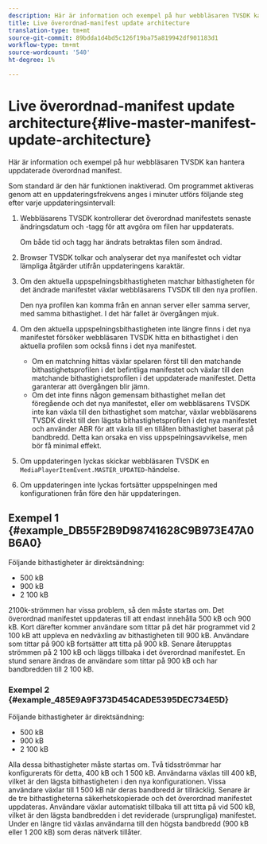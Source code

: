 ```yaml
---
description: Här är information och exempel på hur webbläsaren TVSDK kan hantera uppdaterade överordnad manifest.
title: Live överordnad-manifest update architecture
translation-type: tm+mt
source-git-commit: 89bdda1d4bd5c126f19ba75a819942df901183d1
workflow-type: tm+mt
source-wordcount: '540'
ht-degree: 1%

---
```



# Live överordnad-manifest update architecture{#live-master-manifest-update-architecture}

Här är information och exempel på hur webbläsaren TVSDK kan hantera uppdaterade överordnad manifest.

Som standard är den här funktionen inaktiverad. Om programmet aktiveras genom att en uppdateringsfrekvens anges i minuter utförs följande steg efter varje uppdateringsintervall:

1. Webbläsarens TVSDK kontrollerar det överordnad manifestets senaste ändringsdatum och -tagg för att avgöra om filen har uppdaterats.

   Om både tid och tagg har ändrats betraktas filen som ändrad.
1. Browser TVSDK tolkar och analyserar det nya manifestet och vidtar lämpliga åtgärder utifrån uppdateringens karaktär.
1. Om den aktuella uppspelningsbithastigheten matchar bithastigheten för det ändrade manifestet växlar webbläsarens TVSDK till den nya profilen.

   Den nya profilen kan komma från en annan server eller samma server, med samma bithastighet. I det här fallet är övergången mjuk.
1. Om den aktuella uppspelningsbithastigheten inte längre finns i det nya manifestet försöker webbläsaren TVSDK hitta en bithastighet i den aktuella profilen som också finns i det nya manifestet.

   * Om en matchning hittas växlar spelaren först till den matchande bithastighetsprofilen i det befintliga manifestet och växlar till den matchande bithastighetsprofilen i det uppdaterade manifestet. Detta garanterar att övergången blir jämn.
   * Om det inte finns någon gemensam bithastighet mellan det föregående och det nya manifestet, eller om webbläsarens TVSDK inte kan växla till den bithastighet som matchar, växlar webbläsarens TVSDK direkt till den lägsta bithastighetsprofilen i det nya manifestet och använder ABR för att växla till en tillåten bithastighet baserat på bandbredd. Detta kan orsaka en viss uppspelningsavvikelse, men bör få minimal effekt.

1. Om uppdateringen lyckas skickar webbläsaren TVSDK en `MediaPlayerItemEvent.MASTER_UPDATED`-händelse.
1. Om uppdateringen inte lyckas fortsätter uppspelningen med konfigurationen från före den här uppdateringen.

## Exempel 1 {#example_DB55F2B9D98741628C9B973E47A0B6A0}

Följande bithastigheter är direktsändning:

* 500 kB
* 900 kB
* 2 100 kB

2100k-strömmen har vissa problem, så den måste startas om. Det överordnad manifestet uppdateras till att endast innehålla 500 kB och 900 kB. Kort därefter kommer användare som tittar på det här programmet vid 2 100 kB att uppleva en nedväxling av bithastigheten till 900 kB. Användare som tittar på 900 kB fortsätter att titta på 900 kB. Senare återupptas strömmen på 2 100 kB och läggs tillbaka i det överordnad manifestet. En stund senare ändras de användare som tittar på 900 kB och har bandbredden till 2 100 kB.

### Exempel 2 {#example_485E9A9F373D454CADE5395DEC734E5D}

Följande bithastigheter är direktsändning:

* 500 kB
* 900 kB
* 2 100 kB

Alla dessa bithastigheter måste startas om. Två tidsströmmar har konfigurerats för detta, 400 kB och 1 500 kB. Användarna växlas till 400 kB, vilket är den lägsta bithastigheten i den nya konfigurationen. Vissa användare växlar till 1 500 kB när deras bandbredd är tillräcklig. Senare är de tre bithastigheterna säkerhetskopierade och det överordnad manifestet uppdateras. Användare växlar automatiskt tillbaka till att titta på vid 500 kB, vilket är den lägsta bandbredden i det reviderade (ursprungliga) manifestet. Under en längre tid växlas användarna till den högsta bandbredd (900 kB eller 1 200 kB) som deras nätverk tillåter.

<!-- 

WRITER: Add relref to api/psdk/asdoc-dhls_1.4/com/adobe/mediacore/events/MediaPlayerItemEvent.html#MASTER_UPDATED

 -->

